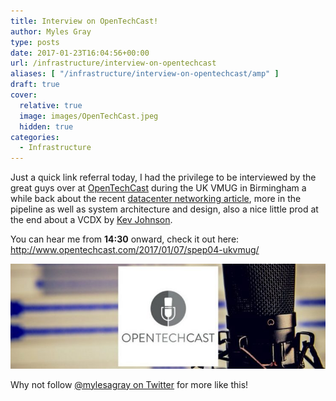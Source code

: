 ```yaml
---
title: Interview on OpenTechCast!
author: Myles Gray
type: posts
date: 2017-01-23T16:04:56+00:00
url: /infrastructure/interview-on-opentechcast
aliases: [ "/infrastructure/interview-on-opentechcast/amp" ]
draft: true
cover:
  relative: true
  image: images/OpenTechCast.jpeg
  hidden: true
categories:
  - Infrastructure
---
```


Just a quick link referral today, I had the privilege to be interviewed by the great guys over at [OpenTechCast][1] during the UK VMUG in Birmingham a while back about the recent [datacenter networking article][2], more in the pipeline as well as system architecture and design, also a nice little prod at the end about a VCDX by [Kev Johnson][3].

You can hear me from **14:30** onward, check it out here: <http://www.opentechcast.com/2017/01/07/spep04-ukvmug/>

![OpenTechCast][4]

Why not follow [@mylesagray on Twitter][5] for more like this!

 [1]: https://twitter.com/OpenTechCast
 [2]: /architecture/designing-modern-private-cloud-network/
 [3]: https://twitter.com/kev_johnson
 [4]: images/OpenTechCast.jpeg
 [5]: https://twitter.com/mylesagray
